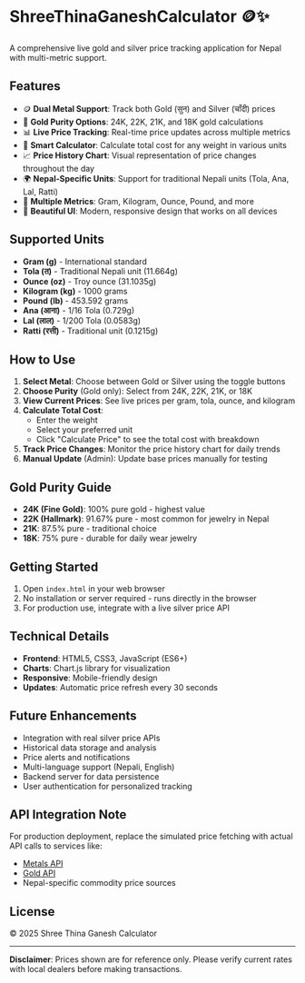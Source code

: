 # ShreeThinaGaneshCalculator 🪙✨

A comprehensive live gold and silver price tracking application for Nepal with multi-metric support.

## Features

- 🪙 **Dual Metal Support**: Track both Gold (सुन) and Silver (चाँदी) prices
- 💎 **Gold Purity Options**: 24K, 22K, 21K, and 18K gold calculations
- 📊 **Live Price Tracking**: Real-time price updates across multiple metrics
- 🧮 **Smart Calculator**: Calculate total cost for any weight in various units
- 📈 **Price History Chart**: Visual representation of price changes throughout the day
- 🌍 **Nepal-Specific Units**: Support for traditional Nepali units (Tola, Ana, Lal, Ratti)
- 💱 **Multiple Metrics**: Gram, Kilogram, Ounce, Pound, and more
- 🎨 **Beautiful UI**: Modern, responsive design that works on all devices

## Supported Units

- **Gram (g)** - International standard
- **Tola (त)** - Traditional Nepali unit (11.664g)
- **Ounce (oz)** - Troy ounce (31.1035g)
- **Kilogram (kg)** - 1000 grams
- **Pound (lb)** - 453.592 grams
- **Ana (आना)** - 1/16 Tola (0.729g)
- **Lal (लाल)** - 1/200 Tola (0.0583g)
- **Ratti (रत्ती)** - Traditional unit (0.1215g)

## How to Use

1. **Select Metal**: Choose between Gold or Silver using the toggle buttons
2. **Choose Purity** (Gold only): Select from 24K, 22K, 21K, or 18K
3. **View Current Prices**: See live prices per gram, tola, ounce, and kilogram
4. **Calculate Total Cost**: 
   - Enter the weight
   - Select your preferred unit
   - Click "Calculate Price" to see the total cost with breakdown
5. **Track Price Changes**: Monitor the price history chart for daily trends
6. **Manual Update** (Admin): Update base prices manually for testing

## Gold Purity Guide

- **24K (Fine Gold)**: 100% pure gold - highest value
- **22K (Hallmark)**: 91.67% pure - most common for jewelry in Nepal
- **21K**: 87.5% pure - traditional choice
- **18K**: 75% pure - durable for daily wear jewelry

## Getting Started

1. Open `index.html` in your web browser
2. No installation or server required - runs directly in the browser
3. For production use, integrate with a live silver price API

## Technical Details

- **Frontend**: HTML5, CSS3, JavaScript (ES6+)
- **Charts**: Chart.js library for visualization
- **Responsive**: Mobile-friendly design
- **Updates**: Automatic price refresh every 30 seconds

## Future Enhancements

- Integration with real silver price APIs
- Historical data storage and analysis
- Price alerts and notifications
- Multi-language support (Nepali, English)
- Backend server for data persistence
- User authentication for personalized tracking

## API Integration Note

For production deployment, replace the simulated price fetching with actual API calls to services like:
- [Metals API](https://metals.dev/)
- [Gold API](https://www.goldapi.io/)
- Nepal-specific commodity price sources

## License

© 2025 Shree Thina Ganesh Calculator

---

**Disclaimer**: Prices shown are for reference only. Please verify current rates with local dealers before making transactions.
